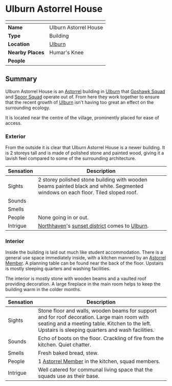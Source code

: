 # Ulburn Astorrel House

| []() | |
| --- | --- |
| **Name** | Ulburn Astorrel House |
| **Type** | Building |
| **Location** | [Ulburn](../villages/ulburn.md) |
| **Nearby Places** | Humar's Knee |
| **People** | |

## Summary

Ulburn Astorrel House is an [Astorrel](../../organisations/government/astorrel/astorrel.md) building in [Ulburn](../villages/ulburn.md) that [Goshawk Squad](../../organisations/government/astorrel/squads/goshawk-squad.md) and [Spoor Squad](../../organisations/government/astorrel/squads/spoor-squad.md) operate out of. From here they work together to ensure that the recent growth of [Ulburn](../villages/ulburn.md) isn't having too great an effect on the surrounding ecology.

It is located near the centre of the village, prominently placed for ease of access.

### Exterior

From the outside it is clear that Ulburn Astorrel House is a newer building. It is 2 storeys tall and is made of polished stone and painted wood, giving it a lavish feel compared to some of the surrounding architecture.

| Sensation | Description |
| ---- | --- |
| Sights | 2 storey polished stone building with wooden beams painted black and white. Segmented windows on each floor. Tiled sloped roof. |
| Sounds | |
| Smells | |
| People | None going in or out. |
| Intrigue | [Northhaven](../cities/northhaven.md)'s [sunset district](../districts/sunset-district.md) comes to [Ulburn](../villages/ulburn.md). |

### Interior

Inside the building is laid out much like student accommodation. There is a general use space immediately inside, with a kitchen manned by an [Astorrel Member](../../organisations/government/astorrel/ranks/astorrel-member.md). A planning table can be found near the back of the floor. Upstairs is mostly sleeping quarters and washing facilities.

The interior is mostly stone with wooden beams and a vaulted roof providing decoration. A large fireplace in the main room helps to keep the building warm in the colder months.

| Sensation | Description |
| ---- | --- |
| Sights | Stone floor and walls, wooden beams for support and for roof decoration. Large main room with seating and a meeting table. Kitchen to the left. Upstairs is sleeping quarters and wash facilities. |
| Sounds | Echo of boots on the floor. Crackling of fire from the kitchen. Quiet chatter. |
| Smells | Fresh baked bread, stew. |
| People | 1 [Astorrel Member](../../organisations/government/astorrel/ranks/astorrel-member.md) in the kitchen, squad members. |
| Intrigue | Well catered for communal living space that the squads use as their base. |
